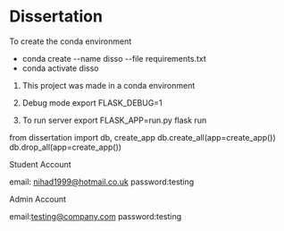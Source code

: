 # Dissertation

To create the conda environment

- conda create --name disso --file requirements.txt
- conda activate disso

1. This project was made in a conda environment
2. Debug mode
   export FLASK_DEBUG=1

3. To run server
   export FLASK_APP=run.py
   flask run

from dissertation import db, create_app
db.create_all(app=create_app())
db.drop_all(app=create_app())

Student Account

email: nihad1999@hotmail.co.uk
password:testing

Admin Account

email:testing@company.com
password:testing
